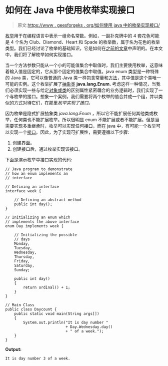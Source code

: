 # 如何在 Java 中使用枚举实现接口

> 原文:[https://www . geesforgeks . org/如何使用 java 中的枚举实现接口/](https://www.geeksforgeeks.org/how-to-implement-an-interface-using-an-enum-in-java/)

[枚举](https://www.geeksforgeeks.org/enum-in-java/)用于在编程语言中表示一组命名常数。例如，一副扑克牌中的 4 套花色可能是 4 个名为 Club、Diamond、Heart 和 Spade 的枚举数，属于名为花色的枚举类型。我们已经讨论了枚举的基础知识，它是如何在[之前的文章](https://www.geeksforgeeks.org/enum-in-java/)中声明的。在本文中，我们将了解枚举如何实现接口。

当一个方法参数只能从一个小的可能值集合中取值时，我们主要使用枚举，这意味着输入值是固定的，它从那个固定的值集合中取值。java enum 类型是一种特殊的 Java 类，它可以像普通的 Java 类一样包含常量和[方法](https://www.geeksforgeeks.org/methods-in-java/)，其中值是这个类唯一可能的实例。这个枚举扩展了[抽象类](https://www.geeksforgeeks.org/abstract-classes-in-java/) **java.lang.Enum.** 考虑这样一种情况，当我们必须实现一些与给定[对象或类](https://www.geeksforgeeks.org/classes-objects-java/)的区别属性紧密耦合的业务逻辑时，我们实现了一个与枚举的接口。想象一个案例，我们需要将两个枚举的值合并成一个组，并以类似的方式对待它们，在那里*枚举实现了接口*。

因为枚举是隐式扩展抽象类 *java.lang.Enum* ，所以它不能扩展任何其他类或枚举，任何类也不能扩展枚举。所以很明显 enum 不能扩展或者不能扩展。但是当需要实现多重继承时，枚举可以实现任何接口，而在 java 中，有可能一个枚举可以实现一个[接口](https://www.geeksforgeeks.org/interfaces-in-java/)。因此，为了实现可扩展性，需要遵循以下步骤:

1.  创建[界面](https://www.geeksforgeeks.org/interfaces-in-java/)。
2.  创建接口后，通过枚举实现该接口。

下面是演示枚举中接口实现的代码:

```
// Java program to demonstrate
// how an enum implements an
// interface

// Defining an interface
interface week {

    // Defining an abstract method
    public int day();
}

// Initializing an enum which
// implements the above interface
enum Day implements week {

    // Initializing the possible
    // days
    Monday,
    Tuesday,
    Wednesday,
    Thursday,
    Friday,
    Saturday,
    Sunday;

    public int day()
    {
        return ordinal() + 1;
    }
}

// Main Class
public class Daycount {
    public static void main(String args[])
    {
        System.out.println("It is day number "
                           + Day.Wednesday.day()
                           + " of a week.");
    }
}
```

**Output:**

```
It is day number 3 of a week.

```